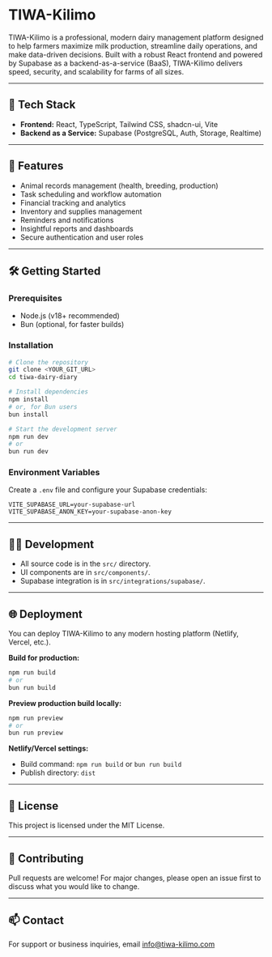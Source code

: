 
# TIWA-Kilimo

TIWA-Kilimo is a professional, modern dairy management platform designed to help farmers maximize milk production, streamline daily operations, and make data-driven decisions. Built with a robust React frontend and powered by Supabase as a backend-as-a-service (BaaS), TIWA-Kilimo delivers speed, security, and scalability for farms of all sizes.

---

## 🚀 Tech Stack

- **Frontend:** React, TypeScript, Tailwind CSS, shadcn-ui, Vite
- **Backend as a Service:** Supabase (PostgreSQL, Auth, Storage, Realtime)

---

## 🌟 Features

- Animal records management (health, breeding, production)
- Task scheduling and workflow automation
- Financial tracking and analytics
- Inventory and supplies management
- Reminders and notifications
- Insightful reports and dashboards
- Secure authentication and user roles

---

## 🛠️ Getting Started

### Prerequisites

- Node.js (v18+ recommended)
- Bun (optional, for faster builds)

### Installation

```sh
# Clone the repository
git clone <YOUR_GIT_URL>
cd tiwa-dairy-diary

# Install dependencies
npm install
# or, for Bun users
bun install

# Start the development server
npm run dev
# or
bun run dev
```

### Environment Variables

Create a `.env` file and configure your Supabase credentials:

```
VITE_SUPABASE_URL=your-supabase-url
VITE_SUPABASE_ANON_KEY=your-supabase-anon-key
```

---

## 🧑‍💻 Development

- All source code is in the `src/` directory.
- UI components are in `src/components/`.
- Supabase integration is in `src/integrations/supabase/`.

---

## 🌐 Deployment

You can deploy TIWA-Kilimo to any modern hosting platform (Netlify, Vercel, etc.).

**Build for production:**

```sh
npm run build
# or
bun run build
```

**Preview production build locally:**

```sh
npm run preview
# or
bun run preview
```

**Netlify/Vercel settings:**
- Build command: `npm run build` or `bun run build`
- Publish directory: `dist`

---

## 📄 License

This project is licensed under the MIT License.

---

## 🤝 Contributing

Pull requests are welcome! For major changes, please open an issue first to discuss what you would like to change.

---

## 📫 Contact

For support or business inquiries, email [info@tiwa-kilimo.com](mailto:info@tiwa-kilimo.com)
